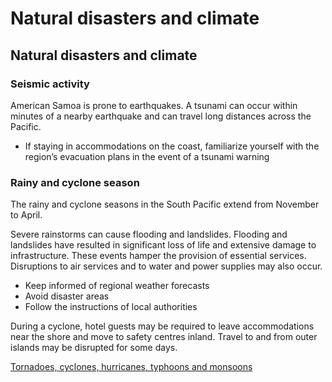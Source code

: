 # Natural disasters and climate

## Natural disasters and climate

### Seismic activity

American Samoa is prone to earthquakes. A tsunami can occur within minutes of a nearby earthquake and can travel long distances across the Pacific.

* If staying in accommodations on the coast, familiarize yourself with the region’s evacuation plans in the event of a tsunami warning

### Rainy and cyclone season

The rainy and cyclone seasons in the South Pacific extend from November to April.

Severe rainstorms can cause flooding and landslides. Flooding and landslides have resulted in significant loss of life and extensive damage to infrastructure. These events hamper the provision of essential services. Disruptions to air services and to water and power supplies may also occur.

* Keep informed of regional weather forecasts
* Avoid disaster areas
* Follow the instructions of local authorities

During a cyclone, hotel guests may be required to leave accommodations near the shore and move to safety centres inland. Travel to and from outer islands may be disrupted for some days.

[Tornadoes, cyclones, hurricanes, typhoons and monsoons](https://travel.gc.ca/travelling/health-safety/hurricanes-typhoons-cyclones-monsoons)